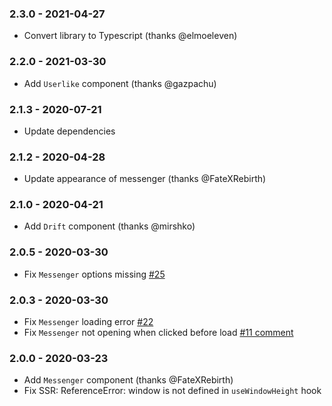 ### 2.3.0 - 2021-04-27

- Convert library to Typescript (thanks @elmoeleven)

### 2.2.0 - 2021-03-30

- Add `Userlike` component (thanks @gazpachu)

### 2.1.3 - 2020-07-21

- Update dependencies

### 2.1.2 - 2020-04-28

- Update appearance of messenger (thanks @FateXRebirth)

### 2.1.0 - 2020-04-21

- Add `Drift` component (thanks @mirshko)

### 2.0.5 - 2020-03-30

- Fix `Messenger` options missing [#25](https://github.com/calibreapp/react-live-chat-loader/pull/25)

### 2.0.3 - 2020-03-30

- Fix `Messenger` loading error [#22](https://github.com/calibreapp/react-live-chat-loader/issues//22)
- Fix `Messenger` not opening when clicked before load [#11 comment](https://github.com/calibreapp/react-live-chat-loader/pull/11#discussion_r390098110)

### 2.0.0 - 2020-03-23

- Add `Messenger` component (thanks @FateXRebirth)
- Fix SSR: ReferenceError: window is not defined in `useWindowHeight` hook
